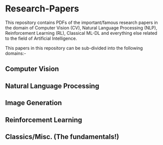# Research-Papers
This repository contains PDFs of the important/famous research papers in the domain of Computer Vision (CV), Natural Language Processing (NLP), Reinforcement Learning (RL), Classical ML-DL and everything else related to the field of Artificial Intelligence.

This papers in this repository can be sub-divided into the following domains:-

## Computer Vision 

## Natural Language Processing

## Image Generation

## Reinforcement Learning

## Classics/Misc. (The fundamentals!)
